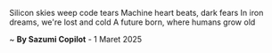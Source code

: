 Silicon skies weep code tears
Machine heart beats, dark fears
In iron dreams, we're lost and cold
A future born, where humans grow old

~ <b>By Sazumi Copilot</b> - 1 Maret 2025